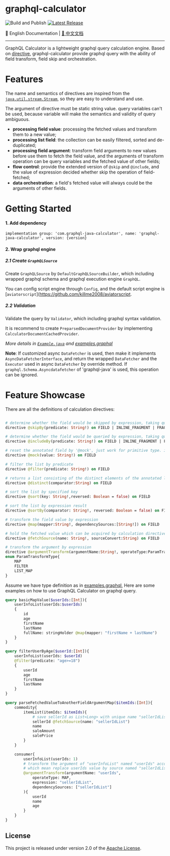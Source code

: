 # graphql-calculator

![Build and Publish](https://github.com/dugenkui03/graphql-java-calculator/workflows/Build%20and%20Publish/badge.svg)
[![Latest Release](https://maven-badges.herokuapp.com/maven-central/com.graphql-java-calculator/graphql-java-calculator/badge.svg)](https://maven-badges.herokuapp.com/maven-central/com.graphql-java-calculator/graphql-java-calculator)

📖 English Documentation | [📖 中文文档](README_ZH.md) 

----------------------------------------

GraphQL Calculator is a lightweight graphql query calculation engine. 
Based on [directive](https://spec.graphql.org/draft/#sec-Language.Directives), graphql-calculator provide graphql query with the ability of field transform, field skip and orchestration.

# Features

The name and semantics of directives are inspired from the [`java.util.stream.Stream`](https://docs.oracle.com/javase/8/docs/api/java/util/stream/Stream.html), so they are easy to understand and use. 

The argument of directive must be static string value. query variables can't be used, because variable will make the semantics and validity of query ambiguous.

- **processing field value**: processing the fetched values and transform them to a new value; 
- **processing list field**: the collection can be easily filtered, sorted and de-duplicated;
- **processing field argument**: transform field arguments to new values before use them to fetch the field value, and the arguments of transform operation can be query variables and the fetched value of other fields;
- **flow control**: provide the extended version of `@skip` and `@include`, and the value of expression decided whether skip the operation of field-fetched;
- **data orchestration**: a field's fetched value will always could be the arguments of other fields.

# Getting Started

#### 1. Add dependency

```
implementation group: 'com.graphql-java-calculator', name: 'graphql-java-calculator', version: {version}
```

#### 2. Wrap graphql engine

##### 2.1 Create `GraphQLSource`

Create `GraphQLSource` by `DefaultGraphQLSourceBuilder`, which including wrapped graphql schema and graphql execution engine `GraphQL`.

You can config script engine through `Config`, and the default script engine is [`aviatorscript`](https://github.com/killme2008/aviatorscript.

##### 2.2 Validation

Validate the query by `Validator`, which including graphql syntax validation.

It is recommend to create `PreparsedDocumentProvider` by implementing `CalculatorDocumentCachedProvider`.

*More details in [`Example.java`](/src/test/java/calculator/example/Example.java) and [examples.graphql](/src/test/resources/examples.graphql)*

**Note**: If customized async `DataFetcher` is used, then make it implements `AsyncDataFetcherInterface`, 
and return the wrapped `DataFetcher` and the `Executor` used in async `DataFetcher` by override method.
If `graphql.Schema.Asyncdatafetcher` of 'graphql-java' is used, this operation can be ignored.

# Feature Showcase

There are all the definitions of calculation directives:
```graphql

# determine whether the field would be skipped by expression, taking query variable as script arguments
directive @skipBy(predicate: String!) on FIELD | INLINE_FRAGMENT | FRAGMENT_SPREAD

# determine whether the field would be queried by expression, taking query variable as script arguments.
directive @includeBy(predicate: String!) on FIELD | INLINE_FRAGMENT | FRAGMENT_SPREAD

# reset the annotated field by '@mock', just work for primitive type. it's easily replaced by '@map(expression)'
directive @mock(value: String!) on FIELD

# filter the list by predicate
directive @filter(predicate: String!) on FIELD

# returns a list consisting of the distinct elements of the annotated list
directive @distinct(comparator:String) on FIELD

# sort the list by specified key
directive @sort(key: String!,reversed: Boolean = false) on FIELD

# sort the list by expression result
directive @sortBy(comparator: String!, reversed: Boolean = false) on FIELD

# transform the field value by expression
directive @map(mapper:String!, dependencySources:[String!]) on FIELD

# hold the fetched value which can be acquired by calculation directives, the name is unique in query.
directive @fetchSource(name: String!, sourceConvert:String) on FIELD

# transform the argument by expression
directive @argumentTransform(argumentName:String!, operateType:ParamTransformType, expression:String, dependencySources:[String!]) repeatable on FIELD
enum ParamTransformType{
    MAP
    FILTER
    LIST_MAP
}
```


Assume we have type definition as in [examples.graphql](/src/test/resources/schema.graphql), 
Here are some examples on how to use GraphQL Calculator on graphql query.

```graphql
query basicMapValue($userIds:[Int]){
    userInfoList(userIds:$userIds)
    {
        id
        age
        firstName
        lastName
        fullName: stringHolder @map(mapper: "firstName + lastName")
    }
}

query filterUserByAge($userId:[Int]){
    userInfoList(userIds: $userId)
    @filter(predicate: "age>=18")
    {
        userId
        age
        firstName
        lastName
    }
}

query parseFetchedValueToAnotherFieldArgumentMap($itemIds:[Int]){
    commodity{
        itemList(itemIds: $itemIds){
            # save sellerId as List<Long> with unique name "sellerIdList"
            sellerId @fetchSource(name: "sellerIdList")
            name
            saleAmount
            salePrice
        }
    }

    consumer{
        userInfoList(userIds: 1)
        # transform the argument of "userInfoList" named "userIds" according to expression "sellerIdList" and expression argument, 
        # which mean replace userIds value by source named "sellerIdList"
        @argumentTransform(argumentName: "userIds", 
            operateType: MAP, 
            expression: "sellerIdList", 
            dependencySources: ["sellerIdList"]
        ){
            userId
            name
            age
        }
    }
}
```

## License

This project is released under version 2.0 of the [Apache License](https://www.apache.org/licenses/LICENSE-2.0).
